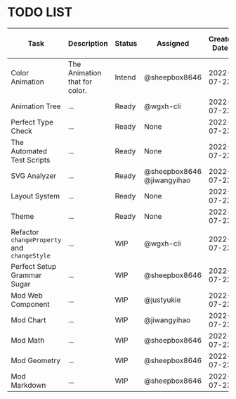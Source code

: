 # TODO LIST

<!--
Please write it according to following rules:
1. Use English to write it.
2. Use markdown table to write it.
3. Try your best to describe it in task name
4. Please use GitHub id to assign a person
5. The status has following options:
  - Intend: The task is not started.
  - Ready: The task is ready to start.
  - WIP: The task is in progress.
  - Done: The task is done.
 -->

| Task | Description | Status | Assigned | Create Date | Done Date | Related Issue | Related Pull Request |
| --- | --- | --- | --- | --- | --- | --- | --- |
| Color Animation | The Animation that for color. | Intend | @sheepbox8646 | 2022-07-23 |
| Animation Tree | ... | Ready | @wgxh-cli | 2022-07-23 |
| Perfect Type Check | ... | Ready | None | 2022-07-23 |
| The Automated Test Scripts | ... | Ready | None | 2022-07-23 |
| SVG Analyzer | ... | Ready | @sheepbox8646 @jiwangyihao | 2022-07-23 |
| Layout System | ... | Ready | None | 2022-07-23 |
| Theme | ... | Ready | None | 2022-07-23 | |
| Refactor `changeProperty` and `changeStyle` | ... | WIP | @wgxh-cli | 2022-07-23 |
| Perfect Setup Grammar Sugar | ... | WIP | @sheepbox8646 | 2022-07-23 | |
| Mod Web Component | ... | WIP | @justyukie | 2022-07-23 |
| Mod Chart | ... | WIP | @jiwangyihao | 2022-07-23 |
| Mod Math | ... | WIP | @sheepbox8646 | 2022-07-23 |
| Mod Geometry | ... | WIP | @sheepbox8646 | 2022-07-23 |
| Mod Markdown | ... | WIP | @sheepbox8646 | 2022-07-23 |
